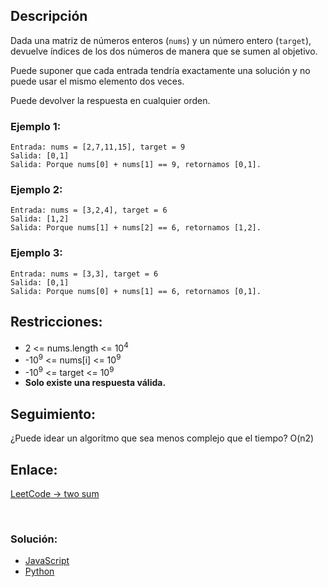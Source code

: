 ## Descripción

Dada una matriz de números enteros (<code>nums</code>) y un número entero (<code>target</code>), devuelve índices de los dos números de manera que se sumen al objetivo.

Puede suponer que cada entrada tendría exactamente una solución y no puede usar el mismo elemento dos veces.

Puede devolver la respuesta en cualquier orden.

### Ejemplo 1:
    Entrada: nums = [2,7,11,15], target = 9
    Salida: [0,1]
    Salida: Porque nums[0] + nums[1] == 9, retornamos [0,1].

### Ejemplo 2:
    Entrada: nums = [3,2,4], target = 6
    Salida: [1,2]
    Salida: Porque nums[1] + nums[2] == 6, retornamos [1,2].

### Ejemplo 3:
    Entrada: nums = [3,3], target = 6
    Salida: [0,1]
    Salida: Porque nums[0] + nums[1] == 6, retornamos [0,1].

## Restricciones:
- 2 <= nums.length <= 10<sup>4</sup>
- -10<sup>9</sup> <= nums[i] <= 10<sup>9</sup>
- -10<sup>9</sup> <= target <= 10<sup>9</sup>
- <strong>Solo existe una respuesta válida.</strong>

## Seguimiento:
¿Puede idear un algoritmo que sea menos complejo que el tiempo? O(n2) 
<br/>

## Enlace:
[LeetCode -> two sum](https://leetcode.com/problems/two-sum/)

<br/>

### Solución:

- [JavaScript](/leetcode/two-sum/js.md)
- [Python](/leetcode/two-sum/py.md)